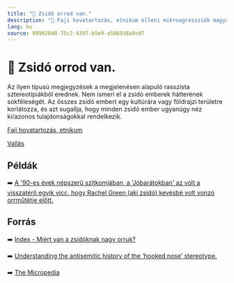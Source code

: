 ```yaml
---
title: "🚫 Zsidó orrod van."
description: "🚫 Faji hovatartozás, etnikum elleni mikroagressziók magyarázata, háttere, javaslatok."
lang: hu
source: 99902840-75c2-4397-b5e9-a586938a9c07
---
```


<div class="wiki-content agression-title">

# 🚫 Zsidó orrod van.

Az ilyen típusú megjegyzések a megjelenésen alapuló rasszista sztereotípiákból erednek. Nem ismeri el a zsidó emberek hátterének sokféleségét. Az összes zsidó embert egy kultúrára vagy földrajzi területre korlátozza, és azt sugallja, hogy minden zsidó ember ugyanúgy néz ki/azonos tulajdonságokkal rendelkezik.


<div class="categories">

[Faji hovatartozás, etnikum](/#/entry?id=faji-hovatartozas-etnikum)

[Vallás](/#/entry?id=vallas)

</div>


## Példák

➡️ [A '90-es évek népszerű szitkomjában, a 'Jóbarátokban' az volt a visszatérő egyik vicc, hogy Rachel Green (aki zsidó) kevésbé volt vonzó orrműtétje előtt.](https://hu.wikipedia.org/wiki/A_J%C3%B3bar%C3%A1tok_epiz%C3%B3djainak_list%C3%A1ja#2._%C3%A9vad:_1995-1996)

## Forrás

➡️ [Index - Miért van a zsidóknak nagy orruk?](https://index.hu/tudomany/til/2020/06/18/miert_van_a_zsidoknak_nagy_orruk/)


➡️ [Understanding the antisemitic history of the ‘hooked nose’ stereotype.](https://www.media-diversity.org/understanding-the-antisemitic-history-of-the-hooked-nose-stereotype/)

➡️ [The Micropedia](https://www.themicropedia.org/)


</div>
